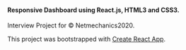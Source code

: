 <h4>Responsive Dashboard using React.js, HTML3 and CSS3.</h4>

Interview Project for © Netmechanics2020.

This project was bootstrapped with [Create React App](https://github.com/facebook/create-react-app).
